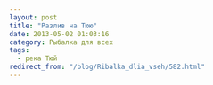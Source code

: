 ```yaml
---
layout: post
title: "Разлив на Тюю"
date: 2013-05-02 01:03:16
category: Рыбалка для всех
tags:
  - река Тюй
redirect_from: "/blog/Ribalka_dlia_vseh/582.html"
---
```


